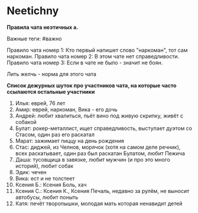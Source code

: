# Neetichny
**Правила чата неэтичных а.**

Важные теги: #важно

Правило чата номер 1: Кто первый напишет слово "наркоман", тот сам наркоман.
Правило чата номер 2: В этом чате нет справедливости.
Правило чата номер 3: Если в чате не было - значит не боян.

Лить желчь - норма для этого чата

**Список дежурных шуток про участников чата, на которые часто ссылаются остальные участники**
1. Илья: еврей, 76 лет
2. Амир: еврей, наркоман, Вика - его дочь
3. Андрей: любит хвалиться, пьёт вино под живую скрипку, живёт с собакой
4. Булат: рокер-металлист, ищет справедливость, выступает дуэтом со Стасом, один раз его раскатал
5. Марат: зажимает пиццу на день рождения
6. Стас: диджей, из Челнов, морячок (хотя на самом деле речник), всех раскатывает, один раз был раскатан Булатом, любит Пежича
7. Даша: тусовщица в завязке, любит мужчин (и про это много историй), любит собак
8. Эдик: чечен
9. Вика: ест и не толстеет
10. Ксения Б.: Ксения Боль, хач
11. Ксения С.: Ксения К., Ксения Печаль, недавно за рулём, не выносит автобусы, любит поныть
12. Катя: печёт творопышки, молодая мать которая ненавидит детей
